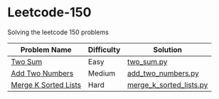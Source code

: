 # Leetcode-150
Solving the leetcode 150 problems

| Problem Name     | Difficulty | Solution |
|-----------------|------------|----------|
| [Two Sum](https://leetcode.com/problems/two-sum/) | Easy | [two_sum.py](solutions/two_sum.py) |
| [Add Two Numbers](https://leetcode.com/problems/add-two-numbers/) | Medium | [add_two_numbers.py](solutions/add_two_numbers.py) |
| [Merge K Sorted Lists](https://leetcode.com/problems/merge-k-sorted-lists/) | Hard | [merge_k_sorted_lists.py](solutions/merge_k_sorted_lists.py) |
